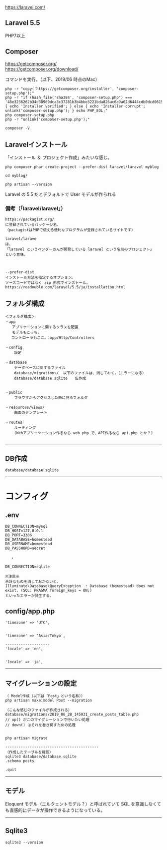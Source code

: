 https://laravel.com/
## Laravel 5.5
PHP7以上  



## Composer
https://getcomposer.org/  
https://getcomposer.org/download/  

コマンドを実行。（以下、2019/06 時点のMac）
```
php -r "copy('https://getcomposer.org/installer', 'composer-setup.php');"
php -r "if (hash_file('sha384', 'composer-setup.php') === '48e3236262b34d30969dca3c37281b3b4bbe3221bda826ac6a9a62d6444cdb0dcd0615698a5cbe587c3f0fe57a54d8f5') { echo 'Installer verified'; } else { echo 'Installer corrupt'; unlink('composer-setup.php'); } echo PHP_EOL;"
php composer-setup.php
php -r "unlink('composer-setup.php');"
```

```
composer -V
```

## Laravelインストール
「インストール ＆ プロジェクト作成」みたいな感じ。
```
php composer.phar create-project --prefer-dist laravel/laravel myblog

cd myblog/

php artisan --version
```
Laravel の 5.5 だとデフォルトで User モデルが作られる

### 備考（「laravel/laravel」）
```
https://packagist.org/
に登録されているパッケージ名。
（packagistはPHPで使える便利なプログラムが登録されているサイトです）

laravel/larave
は、
「laravel というベンダーさんが開発している laravel という名前のプロジェクト」
という意味。



--prefer-dist
インストール方法を指定するオプション。
ソースコードではなく zip 形式でインストール。
https://readouble.com/laravel/5.5/ja/installation.html
```


## フォルダ構成
```
＜フォルダ構成＞
・app   　
   アプリケーションに関するクラスを配置
   モデルもこっち。
　 コントローラもここ。：app/Http/Controllers

・config
    設定

・database
    データベースに関するファイル
    database/migrations/  以下のファイルは、消しておく。（エラーになる）
    database/database.sqlite　　仮作成


・public
    ブラウザからアクセスした時に見るフォルダ

・resources/views/
    画面のテンプレート

・routes
    ルーティング
    (Webアプリーケーション作るなら web.php で、API作るなら api.php とか？)


```

_________________________________________________________
## DB作成
```
database/database.sqlite
```

_________________________________________________________
# コンフィグ

## .env
```
DB_CONNECTION=mysql
DB_HOST=127.0.0.1
DB_PORT=3306
DB_DATABASE=homestead
DB_USERNAME=homestead
DB_PASSWORD=secret

　 ↓

DB_CONNECTION=sqlite

※注意※
余計なものを消しておかないと、
Illuminate\Database\QueryException  : Database (homestead) does not exist. (SQL: PRAGMA foreign_keys = ON;)
といったエラーが発生する。
```


## config/app.php
```
'timezone' => 'UTC',


'timezone' => 'Asia/Tokyo',

--------------------
'locale' => 'en',


'locale' => 'ja',

```


_________________________________________________________
## マイグレーションの設定
```
（ Model作成（以下は「Post」という名称））
php artisan make:model Post --migration

（こんな感じのファイルが作成される）
database/migrations/2019_06_28_145931_create_posts_table.php
// up() がこのマイグレーションで行いたい処理
// down() はそれを巻き戻すための処理


php artisan migrate

------------------------------------------
（作成したテーブルを確認）
sqlite3 database/database.sqlite
.schema posts

.quit
```

_________________________________________________________
## モデル
Eloquent モデル（エルクェントモデル？）と呼ばれていて SQL を意識しなくても直感的にデータが操作できるようになっている。


_________________________________________________________
## Sqlite3
```
sqlite3 --version
```





